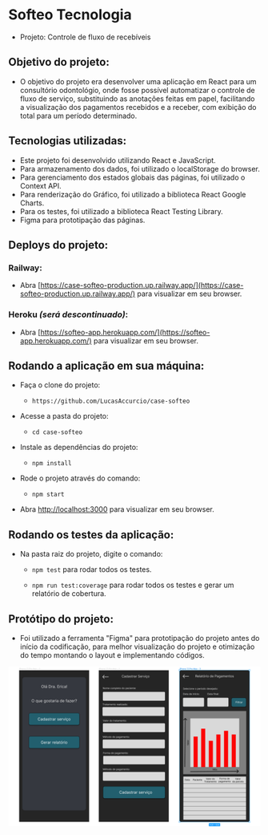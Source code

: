 # Softeo Tecnologia

-  Projeto: Controle de fluxo de recebíveis


## Objetivo do projeto:

- O objetivo do projeto era desenvolver uma aplicação em React para um consultório odontológio, onde fosse possível automatizar o controle de fluxo de serviço, substituindo as anotações feitas em papel, facilitando a visualização dos pagamentos recebidos e a receber, com exibição do total para um período determinado.

## Tecnologias utilizadas:

- Este projeto foi desenvolvido utilizando React e JavaScript.
- Para armazenamento dos dados, foi utilizado o localStorage do browser.
- Para gerenciamento dos estados globais das páginas, foi utilizado o Context API.
- Para renderização do Gráfico, foi utilizado a biblioteca React Google Charts.
- Para os testes, foi utilizado a biblioteca React Testing Library.
- Figma para prototipação das páginas.


## Deploys do projeto:

### Railway:
- Abra [https://case-softeo-production.up.railway.app/](https://case-softeo-production.up.railway.app/) para visualizar em seu browser.

### Heroku *(será descontinuado)*:
- Abra [https://softeo-app.herokuapp.com/](https://softeo-app.herokuapp.com/) para visualizar em seu browser.

## Rodando a aplicação em sua máquina:

- Faça o clone do projeto:

  * `https://github.com/LucasAccurcio/case-softeo`

- Acesse a pasta do projeto:

  * `cd case-softeo`

- Instale as dependências do projeto:

  * `npm install`

- Rode o projeto através do comando:

  * `npm start`

- Abra [http://localhost:3000](http://localhost:3000) para visualizar em seu browser.

## Rodando os testes da aplicação:

- Na pasta raiz do projeto, digite o comando:

  * `npm test` para rodar todos os testes.

  * `npm run test:coverage` para rodar todos os testes e gerar um relatório de cobertura.

## Protótipo do projeto:

- Foi utilizado a ferramenta "Figma" para prototipação do projeto antes do início da codificação, para melhor visualização do projeto e otimização do tempo montando o layout e implementando códigos.

!['Figma'](/public/figma.png)
